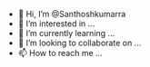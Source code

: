 - 👋 Hi, I’m @Santhoshkumarra
- 👀 I’m interested in ...
- 🌱 I’m currently learning ...
- 💞️ I’m looking to collaborate on ...
- 📫 How to reach me ...

<!---
Santhoshkumarra/Santhoshkumarra is a ✨ special ✨ repository because its `README.md` (this file) appears on your GitHub profile.
You can click the Preview link to take a look at your changes.
--->
